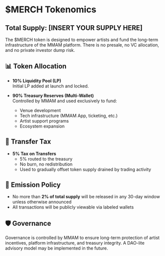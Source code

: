 # $MERCH Tokenomics

## Total Supply: [INSERT YOUR SUPPLY HERE]

The $MERCH token is designed to empower artists and fund the long-term infrastructure of the MMAM platform. There is no presale, no VC allocation, and no private investor dump risk.

## 📊 Token Allocation

- **10% Liquidity Pool (LP)**  
  Initial LP added at launch and locked.

- **90% Treasury Reserves (Multi-Wallet)**  
  Controlled by MMAM and used exclusively to fund:
  - Venue development
  - Tech infrastructure (MMAM App, ticketing, etc.)
  - Artist support programs
  - Ecosystem expansion

## 💸 Transfer Tax

- **5% Tax on Transfers**
  - 5% routed to the treasury
  - No burn, no redistribution
  - Used to gradually offset token supply drained by trading activity

## 🧠 Emission Policy

- No more than **2% of total supply** will be released in any 30-day window unless otherwise announced
- All transactions will be publicly viewable via labeled wallets

## 🛡 Governance

Governance is controlled by MMAM to ensure long-term protection of artist incentives, platform infrastructure, and treasury integrity. A DAO-lite advisory model may be implemented in the future.
